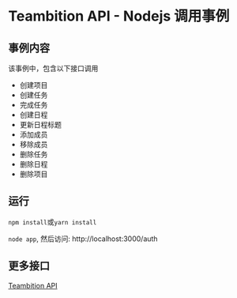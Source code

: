 Teambition API - Nodejs 调用事例
================================

## 事例内容

该事例中，包含以下接口调用
- 创建项目
- 创建任务
- 完成任务
- 创建日程
- 更新日程标题
- 添加成员
- 移除成员
- 删除任务
- 删除日程
- 删除项目

## 运行

`npm install`或`yarn install`

`node app`, 然后访问: http://localhost:3000/auth

## 更多接口

[Teambition API](https://docs.teambition.com)

